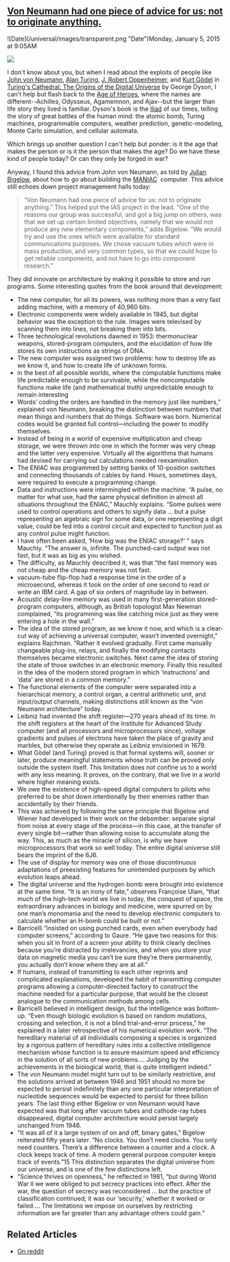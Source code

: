 ## [Von Neumann had one piece of advice for us: not to originate anything.](/blog/2015/1/5/von-neumann-had-one-piece-of-advice-for-us-not-to-originate.html)

<div class="journal-entry-tag journal-entry-tag-post-title"><span class="posted-on">![Date](/universal/images/transparent.png "Date")Monday, January 5, 2015 at 9:05AM</span></div>

<div class="body">

![](https://farm9.staticflickr.com/8681/16151469986_ea26e4223c_o.jpg)

I don't know about you, but when I read about the exploits of people like [John von Neumann](http://en.wikipedia.org/wiki/John_von_Neumann), [Alan Turing](http://en.wikipedia.org/wiki/Alan_Turing), [J. Robert Oppenheimer](http://en.wikipedia.org/wiki/J._Robert_Oppenheimer), and [Kurt Gödel](http://en.wikipedia.org/wiki/Kurt_G%C3%B6del) in [Turing's Cathedral: The Origins of the Digital Universe](http://www.amazon.com/dp/B005IEGK5C/) by George Dyson, I can't help but flash back to the [Age of Heroes](http://en.wikipedia.org/wiki/Greek_Heroic_Age), where the names are different--Achilles, Odysseus, Agamemnon, and Ajax--but the larger than life story they lived is familiar. Dyson's book is the [Iliad](http://en.wikipedia.org/wiki/Iliad) of our times, telling the story of great battles of the human mind: the atomic bomb, Turing machines, programmable computers, weather prediction, genetic-modeling, Monte Carlo simulation, and cellular automata.

Which brings up another question I can't help but ponder: is it the age that makes the person or is it the person that makes the age? Do we have these kind of people today? Or can they only be forged in war?

Anyway, I found this advice from John von Neumann, as told by [Julian Bigelow](http://en.wikipedia.org/wiki/Julian_Bigelow), about how to go about building the [MANIAC](http://en.wikipedia.org/wiki/MANIAC_I)  computer. This advice still echoes down project management halls today:

> “Von Neumann had one piece of advice for us: not to originate anything.” This helped put the IAS project in the lead. “One of the reasons our group was successful, and got a big jump on others, was that we set up certain limited objectives, namely that we would not produce any new elementary components,” adds Bigelow. “We would try and use the ones which were available for standard communications purposes. We chose vacuum tubes which were in mass production, and very common types, so that we could hope to get reliable components, and not have to go into component research.”

They did innovate on architecture by making it possible to store and run programs. Some interesting quotes from the book around that development:

*   The new computer, for all its powers, was nothing more than a very fast adding machine, with a memory of 40,960 bits.
*   Electronic components were widely available in 1945, but digital behavior was the exception to the rule. Images were televised by scanning them into lines, not breaking them into bits.
*   Three technological revolutions dawned in 1953: thermonuclear weapons, stored-program computers, and the elucidation of how life stores its own instructions as strings of DNA.
*   The new computer was assigned two problems: how to destroy life as we know it, and how to create life of unknown forms.
*   in the best of all possible worlds, where the computable functions make life predictable enough to be survivable, while the noncomputable functions make life (and mathematical truth) unpredictable enough to remain interesting
*   Words’ coding the orders are handled in the memory just like numbers,” explained von Neumann, breaking the distinction between numbers that mean things and numbers that do things. Software was born. Numerical codes would be granted full control—including the power to modify themselves.
*   Instead of being in a world of expensive multiplication and cheap storage, we were thrown into one in which the former was very cheap and the latter very expensive. Virtually all the algorithms that humans had devised for carrying out calculations needed reexamination.
*   The ENIAC was programmed by setting banks of 10-position switches and connecting thousands of cables by hand. Hours, sometimes days, were required to execute a programming change.
*   Data and instructions were intermingled within the machine. “A pulse, no matter for what use, had the same physical definition in almost all situations throughout the ENIAC,” Mauchly explains. “Some pulses were used to control operations and others to signify data … but a pulse representing an algebraic sign for some data, or one representing a digit value, could be fed into a control circuit and expected to function just as any control pulse might function.
*   I have often been asked, ‘How big was the ENIAC storage?’ ” says Mauchly. “The answer is, infinite. The punched-card output was not fast, but it was as big as you wished.
*   The difficulty, as Mauchly described it, was that “the fast memory was not cheap and the cheap memory was not fast.
*   vacuum-tube flip-flop had a response time in the order of a microsecond, whereas it took on the order of one second to read or write an IBM card. A gap of six orders of magnitude lay in between.
*   Acoustic delay-line memory was used in many first-generation stored-program computers, although, as British topologist Max Newman complained, “its programming was like catching mice just as they were entering a hole in the wall.”
*   The idea of the stored program, as we know it now, and which is a clear-cut way of achieving a universal computer, wasn’t invented overnight,” explains Rajchman. “Rather it evolved gradually. First came manually changeable plug-ins, relays, and finally the modifying contacts themselves became electronic switches. Next came the idea of storing the state of those switches in an electronic memory. Finally this resulted in the idea of the modern stored program in which ‘instructions’ and ‘data’ are stored in a common memory.”
*   The functional elements of the computer were separated into a hierarchical memory, a control organ, a central arithmetic unit, and input/output channels, making distinctions still known as the “von Neumann architecture” today.
*   Leibniz had invented the shift register—270 years ahead of its time. In the shift registers at the heart of the Institute for Advanced Study computer (and all processors and microprocessors since), voltage gradients and pulses of electrons have taken the place of gravity and marbles, but otherwise they operate as Leibniz envisioned in 1679.
*   What Gödel (and Turing) proved is that formal systems will, sooner or later, produce meaningful statements whose truth can be proved only outside the system itself. This limitation does not confine us to a world with any less meaning. It proves, on the contrary, that we live in a world where higher meaning exists.
*   We owe the existence of high-speed digital computers to pilots who preferred to be shot down intentionally by their enemies rather than accidentally by their friends. 
*   This was achieved by following the same principle that Bigelow and Wiener had developed in their work on the debomber: separate signal from noise at every stage of the process—in this case, at the transfer of every single bit—rather than allowing noise to accumulate along the way. This, as much as the miracle of silicon, is why we have microprocessors that work so well today. The entire digital universe still bears the imprint of the 6J6.
*   The use of display for memory was one of those discontinuous adaptations of preexisting features for unintended purposes by which evolution leaps ahead.
*   The digital universe and the hydrogen bomb were brought into existence at the same time. “It is an irony of fate,” observes Françoise Ulam, “that much of the high-tech world we live in today, the conquest of space, the extraordinary advances in biology and medicine, were spurred on by one man’s monomania and the need to develop electronic computers to calculate whether an H-bomb could be built or not.”
*   Barricelli “insisted on using punched cards, even when everybody had computer screens,” according to Gaure. “He gave two reasons for this: when you sit in front of a screen your ability to think clearly declines because you’re distracted by irrelevancies, and when you store your data on magnetic media you can’t be sure they’re there permanently, you actually don’t know where they are at all.”
*   If humans, instead of transmitting to each other reprints and complicated explanations, developed the habit of transmitting computer programs allowing a computer-directed factory to construct the machine needed for a particular purpose, that would be the closest analogue to the communication methods among cells.
*   Barricelli believed in intelligent design, but the intelligence was bottom-up. “Even though biologic evolution is based on random mutations, crossing and selection, it is not a blind trial-and-error process,” he explained in a later retrospective of his numerical evolution work. “The hereditary material of all individuals composing a species is organized by a rigorous pattern of hereditary rules into a collective intelligence mechanism whose function is to assure maximum speed and efficiency in the solution of all sorts of new problems.… Judging by the achievements in the biological world, that is quite intelligent indeed.”
*   The von Neumann model might turn out to be similarly restrictive, and the solutions arrived at between 1946 and 1951 should no more be expected to persist indefinitely than any one particular interpretation of nucleotide sequences would be expected to persist for three billion years. The last thing either Bigelow or von Neumann would have expected was that long after vacuum tubes and cathode-ray tubes disappeared, digital computer architecture would persist largely unchanged from 1946.
*   “It was all of it a large system of on and off, binary gates,” Bigelow reiterated fifty years later. “No clocks. You don’t need clocks. You only need counters. There’s a difference between a counter and a clock. A clock keeps track of time. A modern general purpose computer keeps track of events.”15 This distinction separates the digital universe from our universe, and is one of the few distinctions left.
*   “Science thrives on openness,” he reflected in 1981, “but during World War II we were obliged to put secrecy practices into effect. After the war, the question of secrecy was reconsidered … but the practice of classification continued; it was our ‘security,’ whether it worked or failed.… The limitations we impose on ourselves by restricting information are far greater than any advantage others could gain.”

## Related Articles

*   [On reddit](http://www.reddit.com/r/programming/comments/2ryhvi/von_neumann_had_one_piece_of_advice_for_us_not_to/)

</div>